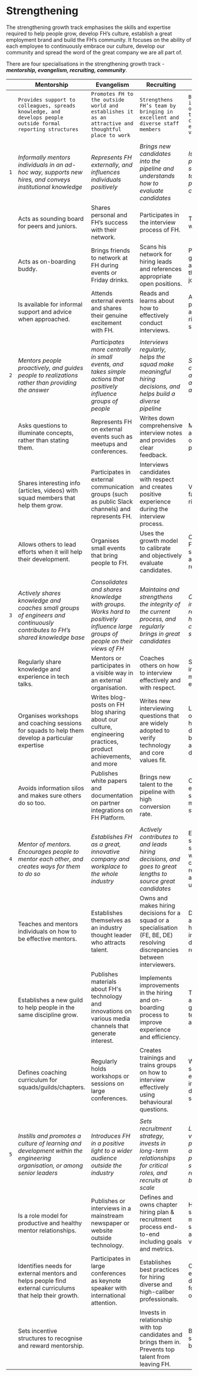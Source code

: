 # Strengthening

The strengthening growth track emphasises the skills and expertise required to help people grow, develop FH’s culture, establish a great employment brand and build the FH’s community. It focuses on the ability of each employee to continuously embrace our culture, develop our community and spread the word of the great company we are all part of.

There are four specialisations in the strengthening growth track - ***mentorship, evangelism, recruiting, community***.

| | Mentorship | Evangelism | Recruiting | Community |
| --- | --- | --- | --- | --- |
| | `Provides support to colleagues, spreads knowledge, and develops people outside formal reporting structures` | `Promotes FH to the outside world and establishes it as an attractive and thoughtful place to work` | `Strengthens FH’s team by bringing in excellent and diverse staff members` | `Builds community internally, gives of themselves to the FH team, and champions and extols company values` |
| | | | | |
| `1` | *Informally mentors individuals in an ad-hoc way, supports new hires, and conveys institutional knowledge* | *Represents FH externally, and influences individuals positively* | *Brings new candidates into the pipeline and understands how to evaluate candidates* | *Is available and present on current squad, and works to contribute positively to FH's culture* |
| | Acts as sounding board for peers and juniors. | Shares personal and FH’s success with their network. | Participates in the interview process of FH. | Treats everyone with respect. |
| | Acts as on-boarding buddy. | Brings friends to network at FH during events or Friday drinks. | Scans his network for hiring leads and references appropriate open positions. | Participates in groups and activities outside the day-to-day job. |
| | Is available for informal support and advice when approached. | Attends external events and shares their genuine excitement with FH. | Reads and learns about how to effectively conduct interviews. | Actively participates in team activities and rituals on- and off-site. |
| | | | | |
| `2` | *Mentors people proactively, and guides people to realizations rather than providing the answer* | *Participates more centrally in small events, and takes simple actions that positively influence groups of people* | *Interviews regularly, helps the squad make meaningful hiring decisions, and helps build a diverse pipeline* | *Steps up, builds connectedness, and takes concrete actions to promote an inclusive culture* |
| | Asks questions to illuminate concepts, rather than stating them. | Represents FH on external events such as meetups and conferences. | Writes down comprehensive interview notes and provides clear feedback. | Makes space for and encourages others to participate. |
| | Shares interesting info (articles, videos) with squad members that help them grow. | Participates in external communication groups (such as public Slack channels) and represents FH. | Interviews candidates with respect and creates positive experience during the interview process. | Volunteers to facilitate team rituals. |
| | Allows others to lead efforts when it will help their development. | Organises small events that bring people to FH. | Uses the growth model to calibrate and objectively evaluate candidates. | Collaborates with FH’s folks across squad boundaries and responsibilities. |
| | | | | |
| `3` | *Actively shares knowledge and coaches small groups of engineers and continuously contributes to FH’s shared knowledge base* | *Consolidates and shares knowledge with groups. Works hard to positively influence large groups of people on their views of FH* | *Maintains and strengthens the integrity of the current process, and regularly brings in great candidates* | *Contributes to improving squad relatedness, and helps build a culture of lending support* |
| | Regularly share knowledge and experience in tech talks. | Mentors or participates in a visible way in an external organisation. | Coaches others on how to interview effectively and with respect. | Stays positive and improves squad’s morale, with empathy. |
| | Organises workshops and coaching sessions for squads to help them develop a particular expertise | Writes blog-posts on FH blog sharing about our culture, engineering practices, product achievements, and more | Writes new interviewing questions that are widely adopted to verify technology and core values fit. | Lends support to other squads to help achieving deadlines without being prompted and missing own deadlines. |
| | Avoids information silos and makes sure others do so too. | Publishes white papers and documentation on partner integrations on FH Platform. | Brings new talent to the pipeline with high conversion rate. | Organises off-site events for their squad to boost morale and build strong team. |
| | | | | |
| `4` | *Mentor of mentors. Encourages people to mentor each other, and creates ways for them to do so* | *Establishes FH as a great, innovative company and workplace to the whole industry* | *Actively contributes to and leads hiring decisions, and goes to great lengths to source great candidates* | Exemplifies selflessness for the squad/chapter/tribe without compromising responsibilities, and lifts everyone up* |
| | Teaches and mentors individuals on how to be effective mentors. | Establishes themselves as an industry thought leader who attracts talent. | Owns and makes hiring decisions for a squad or a specialisation (FE, BE, DE) resolving discrepancies between interviewers. | Devotes large amount of time to helping on initiatives outside direct responsibilities. |
| | Establishes a new guild to help people in the same discipline grow. | Publishes materials about FH's technology and innovations on various media channels that generate interest. | Implements improvements in the hiring and on-boarding process to improve experience and efficiency. | Takes on large amounts of tedious grunt work for the team without being asked. |
| | Defines coaching curriculum for squads/guilds/chapters. | Regularly holds workshops or sessions on large conferences. | Creates trainings and trains groups on how to interview effectively using behavioural questions. | Works across squads to facilitate engagement and interactions on delivering cross-squad projects. |
| | | | | |
| `5` | *Instills and promotes a culture of learning and development within the engineering organisation, or among senior leaders* | *Introduces FH in a positive light to a wider audience outside the industry* | *Sets recruitment strategy, invests in long-term relationships for critical roles, and recruits at scale* | *Lives the company values, guards positive culture, and defines policies that support relatedness between squads* |
| | Is a role model for productive and healthy mentor relationships. | Publishes or interviews in a mainstream newspaper or website outside technology. | Defines and owns chapter hiring plan & recruitment process end-to-end including goals and metrics. | Holds peers, squads, management and senior leadership accountable to FH’s values. |
| | Identifies needs for external mentors and helps people find external curriculums that help their growth. | Participates in large conferences as keynote speaker with international attention. | Establishes best practices for hiring diverse and high-caliber professionals. | Organises off-site events next to his day-to-day work for a whole chapter or FH. |
| | Sets incentive structures to recognise and reward mentorship. | | Invests in relationship with top candidates and brings them in. Prevents top talent from leaving FH. | Brings separate squads  together to build relatedness. |
